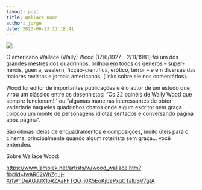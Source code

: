 ```yaml
---
layout: post
title: Wallace Wood
author: jorge
date: 2023-06-23 17:18:41
---
```

![](/uploads/captura-de-tela-2023-06-19-às-19.40.06.png)

O americano Wallace (Wally) Wood (17/6/1927 – 2/11/1981) foi um dos grandes mestres dos quadrinhos, brilhou em todos os gêneros – super-heróis, guerra, western, ficção-científica, erótico, terror – e em diversas das maiores revistas e jornais americanos. (links sobre ele nos comentários).

Wood foi editor de importantes publicações e é o autor de um estudo que virou um clássico entre os desenhistas: “Os 22 painéis de Wally Wood que sempre funcionam!!' ou “algumas [](<>)maneiras interessantes de obter variedade naqueles quadrinhos chatos onde algum escritor sem graça colocou um monte de personagens idiotas sentados e conversando página após página”.

São ótimas ideias de enquadramentos e composições, muito úteis para o cinema, principalmente quando algum roteirista sem graça... você entendeu.



S﻿obre Wallace Wood:

https://www.lambiek.net/artists/w/wood_wallace.htm?fbclid=IwAR02WhZgJj-Xi1WnDeAGJJX1oRZXaFFTQQ_j0X5EoKjb9PxqCTaIbSV7gtA